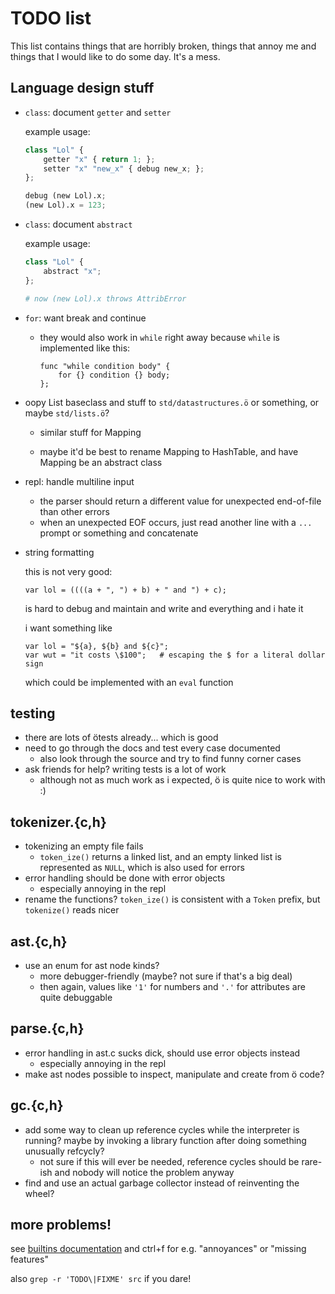 # TODO list

This list contains things that are horribly broken, things that annoy me and
things that I would like to do some day. It's a mess.

## Language design stuff

- `class`: document `getter` and `setter`

    example usage:

    ```python
    class "Lol" {
        getter "x" { return 1; };
        setter "x" "new_x" { debug new_x; };
    };

    debug (new Lol).x;
    (new Lol).x = 123;
    ```

- `class`: document `abstract`

    example usage:

    ```python
    class "Lol" {
        abstract "x";
    };

    # now (new Lol).x throws AttribError
    ```

- `for`: want break and continue
    - they would also work in `while` right away because `while` is implemented
      like this:

        ```
        func "while condition body" {
            for {} condition {} body;
        };
        ```

- oopy List baseclass and stuff to `std/datastructures.ö` or something,
  or maybe `std/lists.ö`?
    - similar stuff for Mapping

    - maybe it'd be best to rename Mapping to HashTable, and have
      Mapping be an abstract class

- repl: handle multiline input
    - the parser should return a different value for unexpected end-of-file
      than other errors
    - when an unexpected EOF occurs, just read another line with a `...` prompt
      or something and concatenate

- string formatting

    this is not very good:

    ```
    var lol = ((((a + ", ") + b) + " and ") + c);
    ```

    is hard to debug and maintain and write and everything and i hate it

    i want something like

    ```
    var lol = "${a}, ${b} and ${c}";
    var wut = "it costs \$100";   # escaping the $ for a literal dollar sign
    ```

    which could be implemented with an `eval` function


## testing
- there are lots of ötests already... which is good
- need to go through the docs and test every case documented
    - also look through the source and try to find funny corner cases
- ask friends for help? writing tests is a lot of work
    - although not as much work as i expected, ö is quite nice to work with :)

## tokenizer.{c,h}
- tokenizing an empty file fails
    - `token_ize()` returns a linked list, and an empty linked list is
      represented as `NULL`, which is also used for errors
- error handling should be done with error objects
    - especially annoying in the repl
- rename the functions? `token_ize()` is consistent with a `Token` prefix, but
  `tokenize()` reads nicer

## ast.{c,h}
- use an enum for ast node kinds?
    - more debugger-friendly (maybe? not sure if that's a big deal)
    - then again, values like `'1'` for numbers and `'.'` for attributes are
      quite debuggable

## parse.{c,h}
- error handling in ast.c sucks dick, should use error objects instead
    - especially annoying in the repl
- make ast nodes possible to inspect, manipulate and create from ö code?

## gc.{c,h}
- add some way to clean up reference cycles while the interpreter is running?
  maybe by invoking a library function after doing something unusually refcycly?
    - not sure if this will ever be needed, reference cycles should be rare-ish
      and nobody will notice the problem anyway
- find and use an actual garbage collector instead of reinventing the wheel?

## more problems!

see [builtins documentation](docs/builtins.md) and ctrl+f for e.g. "annoyances"
or "missing features"

also `grep -r 'TODO\|FIXME' src` if you dare!

